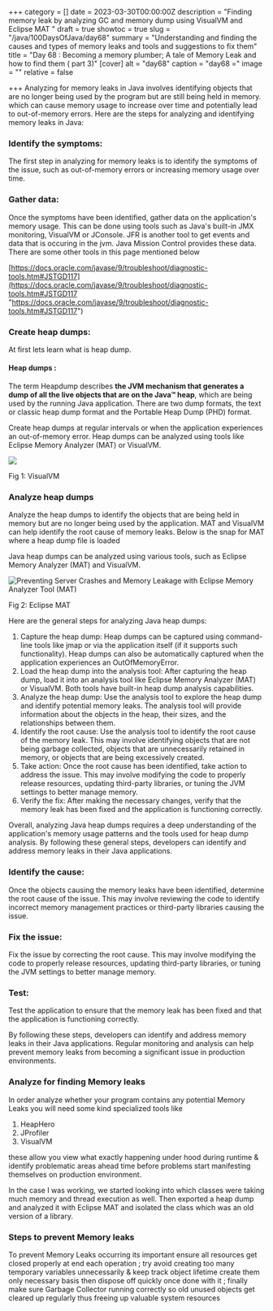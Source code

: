 +++
category = []
date = 2023-03-30T00:00:00Z
description = "Finding memory leak by analyzing GC and memory dump using VisualVM and Eclipse MAT "
draft = true
showtoc = true
slug = "/java/100DaysOfJava/day68"
summary = "Understanding and finding the causes and types of memory leaks and tools and suggestions to fix them"
title = "Day 68 : Becoming a memory plumber; A tale of Memory Leak and how to find them ( part 3)"
[cover]
alt = "day68"
caption = "day68 ="
image = ""
relative = false

+++
Analyzing for memory leaks in Java involves identifying objects that are no longer being used by the program but are still being held in memory. which can cause memory usage to increase over time and potentially lead to out-of-memory errors. Here are the steps for analyzing and identifying memory leaks in Java:

### Identify the symptoms:

The first step in analyzing for memory leaks is to identify the symptoms of the issue, such as out-of-memory errors or increasing memory usage over time.

### Gather data:

Once the symptoms have been identified, gather data on the application's memory usage. This can be done using tools such as Java's built-in JMX monitoring, VisualVM or JConsole. JFR is another tool to get events and data that is occuring in the jvm. Java Mission Control provides these data. There are some other tools in this page mentioned below

[https://docs.oracle.com/javase/9/troubleshoot/diagnostic-tools.htm#JSTGD117](https://docs.oracle.com/javase/9/troubleshoot/diagnostic-tools.htm#JSTGD117 "https://docs.oracle.com/javase/9/troubleshoot/diagnostic-tools.htm#JSTGD117")

### Create heap dumps:

At first lets learn what is heap dump.

#### Heap dumps :

The term Heapdump describes **the JVM mechanism that generates a dump of all the live objects that are on the Java™ heap**, which are being used by the running Java application. There are two dump formats, the text or classic heap dump format and the Portable Heap Dump (PHD) format.

Create heap dumps at regular intervals or when the application experiences an out-of-memory error. Heap dumps can be analyzed using tools like Eclipse Memory Analyzer (MAT) or VisualVM.

![](https://res.cloudinary.com/dlsxyts6o/image/upload/v1679904629/images-from-blog/Screenshot_2023-03-20_232646_hztwtf.png)

Fig 1: VisualVM

### Analyze heap dumps

Analyze the heap dumps to identify the objects that are being held in memory but are no longer being used by the application. MAT and VisualVM can help identify the root cause of memory leaks. Below is the snap for MAT where a heap dump file is loaded

Java heap dumps can be analyzed using various tools, such as Eclipse Memory Analyzer (MAT) and VisualVM.

![Preventing Server Crashes and Memory Leakage with Eclipse Memory Analyzer  Tool (MAT)](https://www.einfochips.com/blog/wp-content/uploads/2016/06/figure3.png)

Fig 2: Eclipse MAT

Here are the general steps for analyzing Java heap dumps:

1. Capture the heap dump: Heap dumps can be captured using command-line tools like jmap or via the application itself (if it supports such functionality). Heap dumps can also be automatically captured when the application experiences an OutOfMemoryError.
2. Load the heap dump into the analysis tool: After capturing the heap dump, load it into an analysis tool like Eclipse Memory Analyzer (MAT) or VisualVM. Both tools have built-in heap dump analysis capabilities.
3. Analyze the heap dump: Use the analysis tool to explore the heap dump and identify potential memory leaks. The analysis tool will provide information about the objects in the heap, their sizes, and the relationships between them.
4. Identify the root cause: Use the analysis tool to identify the root cause of the memory leak. This may involve identifying objects that are not being garbage collected, objects that are unnecessarily retained in memory, or objects that are being excessively created.
5. Take action: Once the root cause has been identified, take action to address the issue. This may involve modifying the code to properly release resources, updating third-party libraries, or tuning the JVM settings to better manage memory.
6. Verify the fix: After making the necessary changes, verify that the memory leak has been fixed and the application is functioning correctly.

Overall, analyzing Java heap dumps requires a deep understanding of the application's memory usage patterns and the tools used for heap dump analysis. By following these general steps, developers can identify and address memory leaks in their Java applications.

### Identify the cause:

Once the objects causing the memory leaks have been identified, determine the root cause of the issue. This may involve reviewing the code to identify incorrect memory management practices or third-party libraries causing the issue.

### Fix the issue:

Fix the issue by correcting the root cause. This may involve modifying the code to properly release resources, updating third-party libraries, or tuning the JVM settings to better manage memory.

### Test:

Test the application to ensure that the memory leak has been fixed and that the application is functioning correctly.

By following these steps, developers can identify and address memory leaks in their Java applications. Regular monitoring and analysis can help prevent memory leaks from becoming a significant issue in production environments.

### Analyze for finding Memory leaks

In order analyze whether your program contains any potential Memory Leaks you will need some kind specialized tools like

1. HeapHero
2. JProfiler
3. VisualVM

these allow you view what exactly happening under hood during runtime & identify problematic areas ahead time before problems start manifesting themselves on production environment.

In the case I was working, we started looking into which classes were taking much memory and thread execution as well. Then exported a heap dump and analyzed it with Eclipse MAT and isolated the class which was an old version of a library.

### Steps to prevent Memory leaks

To prevent Memory Leaks occurring its important ensure all resources get closed properly at end each operation ; try avoid creating too many temporary variables unnecessarily & keep track object lifetime create them only necessary basis then dispose off quickly once done with it ; finally make sure Garbage Collector running correctly so old unused objects get cleared up regularly thus freeing up valuable system resources